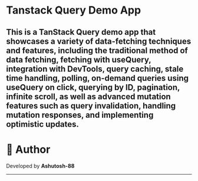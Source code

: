 # Tanstack Query Demo App

This is a TanStack Query demo app that showcases a variety of data-fetching techniques and features, including the traditional method of data fetching, fetching with useQuery, integration with DevTools, query caching, stale time handling, polling, on-demand queries using useQuery on click, querying by ID, pagination, infinite scroll, as well as advanced mutation features such as query invalidation, handling mutation responses, and implementing optimistic updates.
---

# 👤 Author

Developed by **Ashutosh-88**

---
